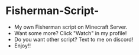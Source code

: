 # Fisherman-Script-
- My own Fisherman script on Minecraft Server.
- Want some more? Click "Watch" in my profile!
- Do you want other script? Text to me on discord!
- Enjoy!!
